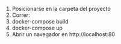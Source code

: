 1. Posicionarse en la carpeta del proyecto
2. Correr:
3.    docker-compose build
4.    docker-compose up
5. Abrir un navegador en http://localhost:80
